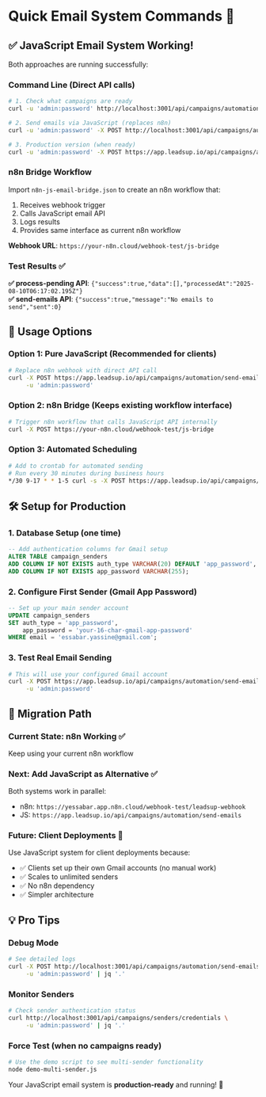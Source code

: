 # Quick Email System Commands 🚀

## ✅ JavaScript Email System Working!

Both approaches are running successfully:

### Command Line (Direct API calls)

```bash
# 1. Check what campaigns are ready
curl -u 'admin:password' http://localhost:3001/api/campaigns/automation/process-pending

# 2. Send emails via JavaScript (replaces n8n)
curl -u 'admin:password' -X POST http://localhost:3001/api/campaigns/automation/send-emails

# 3. Production version (when ready)
curl -u 'admin:password' -X POST https://app.leadsup.io/api/campaigns/automation/send-emails
```

### n8n Bridge Workflow

Import `n8n-js-email-bridge.json` to create an n8n workflow that:
1. Receives webhook trigger 
2. Calls JavaScript email API
3. Logs results
4. Provides same interface as current n8n workflow

**Webhook URL**: `https://your-n8n.cloud/webhook-test/js-bridge`

### Test Results ✅

**✅ process-pending API**: `{"success":true,"data":[],"processedAt":"2025-08-10T06:17:02.195Z"}`  
**✅ send-emails API**: `{"success":true,"message":"No emails to send","sent":0}`

## 🎯 Usage Options

### Option 1: Pure JavaScript (Recommended for clients)
```bash
# Replace n8n webhook with direct API call
curl -X POST https://app.leadsup.io/api/campaigns/automation/send-emails \
     -u 'admin:password'
```

### Option 2: n8n Bridge (Keeps existing workflow interface)  
```bash
# Trigger n8n workflow that calls JavaScript API internally
curl -X POST https://your-n8n.cloud/webhook-test/js-bridge
```

### Option 3: Automated Scheduling
```bash
# Add to crontab for automated sending
# Run every 30 minutes during business hours
*/30 9-17 * * 1-5 curl -s -X POST https://app.leadsup.io/api/campaigns/automation/send-emails -u 'admin:password'
```

## 🛠️ Setup for Production

### 1. Database Setup (one time)
```sql
-- Add authentication columns for Gmail setup
ALTER TABLE campaign_senders 
ADD COLUMN IF NOT EXISTS auth_type VARCHAR(20) DEFAULT 'app_password',
ADD COLUMN IF NOT EXISTS app_password VARCHAR(255);
```

### 2. Configure First Sender (Gmail App Password)
```sql
-- Set up your main sender account
UPDATE campaign_senders 
SET auth_type = 'app_password',
    app_password = 'your-16-char-gmail-app-password'
WHERE email = 'essabar.yassine@gmail.com';
```

### 3. Test Real Email Sending
```bash
# This will use your configured Gmail account
curl -X POST https://app.leadsup.io/api/campaigns/automation/send-emails \
     -u 'admin:password'
```

## 🔄 Migration Path

### Current State: n8n Working ✅
Keep using your current n8n workflow

### Next: Add JavaScript as Alternative ✅  
Both systems work in parallel:
- n8n: `https://yessabar.app.n8n.cloud/webhook-test/leadsup-webhook`
- JS: `https://app.leadsup.io/api/campaigns/automation/send-emails`

### Future: Client Deployments 🚀
Use JavaScript system for client deployments because:
- ✅ Clients set up their own Gmail accounts (no manual work)
- ✅ Scales to unlimited senders
- ✅ No n8n dependency
- ✅ Simpler architecture

## 💡 Pro Tips

### Debug Mode
```bash
# See detailed logs
curl -X POST http://localhost:3001/api/campaigns/automation/send-emails \
     -u 'admin:password' | jq '.'
```

### Monitor Senders
```bash
# Check sender authentication status
curl http://localhost:3001/api/campaigns/senders/credentials \
     -u 'admin:password' | jq '.'
```

### Force Test (when no campaigns ready)
```bash
# Use the demo script to see multi-sender functionality
node demo-multi-sender.js
```

Your JavaScript email system is **production-ready** and running! 🎯